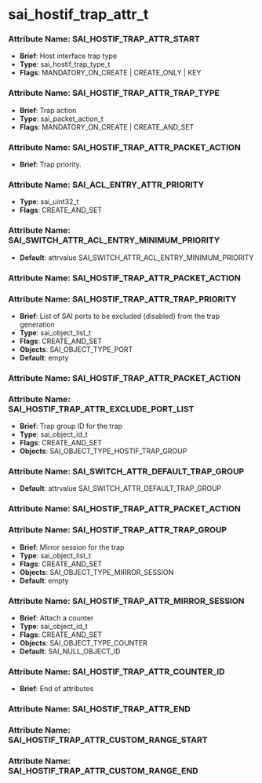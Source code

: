 # **sai_hostif_trap_attr_t**
### Attribute Name: **SAI_HOSTIF_TRAP_ATTR_START**
- **Brief**: Host interface trap type
- **Type**: sai_hostif_trap_type_t
- **Flags**: MANDATORY_ON_CREATE | CREATE_ONLY | KEY

### Attribute Name: **SAI_HOSTIF_TRAP_ATTR_TRAP_TYPE**
- **Brief**: Trap action
- **Type**: sai_packet_action_t
- **Flags**: MANDATORY_ON_CREATE | CREATE_AND_SET

### Attribute Name: **SAI_HOSTIF_TRAP_ATTR_PACKET_ACTION**
- **Brief**: Trap priority.

### Attribute Name: **SAI_ACL_ENTRY_ATTR_PRIORITY**
- **Type**: sai_uint32_t
- **Flags**: CREATE_AND_SET

### Attribute Name: **SAI_SWITCH_ATTR_ACL_ENTRY_MINIMUM_PRIORITY**
- **Default**: attrvalue SAI_SWITCH_ATTR_ACL_ENTRY_MINIMUM_PRIORITY

### Attribute Name: **SAI_HOSTIF_TRAP_ATTR_PACKET_ACTION**

### Attribute Name: **SAI_HOSTIF_TRAP_ATTR_TRAP_PRIORITY**
- **Brief**: List of SAI ports to be excluded (disabled) from the trap generation
- **Type**: sai_object_list_t
- **Flags**: CREATE_AND_SET
- **Objects**: SAI_OBJECT_TYPE_PORT
- **Default**: empty

### Attribute Name: **SAI_HOSTIF_TRAP_ATTR_PACKET_ACTION**

### Attribute Name: **SAI_HOSTIF_TRAP_ATTR_EXCLUDE_PORT_LIST**
- **Brief**: Trap group ID for the trap
- **Type**: sai_object_id_t
- **Flags**: CREATE_AND_SET
- **Objects**: SAI_OBJECT_TYPE_HOSTIF_TRAP_GROUP

### Attribute Name: **SAI_SWITCH_ATTR_DEFAULT_TRAP_GROUP**
- **Default**: attrvalue SAI_SWITCH_ATTR_DEFAULT_TRAP_GROUP

### Attribute Name: **SAI_HOSTIF_TRAP_ATTR_PACKET_ACTION**

### Attribute Name: **SAI_HOSTIF_TRAP_ATTR_TRAP_GROUP**
- **Brief**: Mirror session for the trap
- **Type**: sai_object_list_t
- **Flags**: CREATE_AND_SET
- **Objects**: SAI_OBJECT_TYPE_MIRROR_SESSION
- **Default**: empty

### Attribute Name: **SAI_HOSTIF_TRAP_ATTR_MIRROR_SESSION**
- **Brief**: Attach a counter
- **Type**: sai_object_id_t
- **Flags**: CREATE_AND_SET
- **Objects**: SAI_OBJECT_TYPE_COUNTER
- **Default**: SAI_NULL_OBJECT_ID

### Attribute Name: **SAI_HOSTIF_TRAP_ATTR_COUNTER_ID**
- **Brief**: End of attributes

### Attribute Name: **SAI_HOSTIF_TRAP_ATTR_END**

### Attribute Name: **SAI_HOSTIF_TRAP_ATTR_CUSTOM_RANGE_START**

### Attribute Name: **SAI_HOSTIF_TRAP_ATTR_CUSTOM_RANGE_END**



